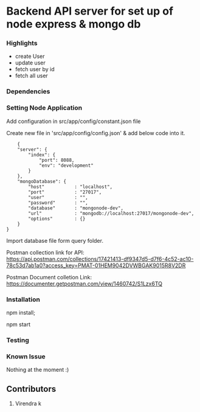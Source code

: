 # Backend API server for set up of node express & mongo db

### Highlights
- create User
- update user
- fetch user by id
- fetch all user

### Dependencies

### Setting Node Application
Add configuration in src/app/config/constant.json file

Create new file in 'src/app/config/config.json' & add below code into it.<br />

	
```
	{
    "server": {
        "index": {
            "port": 8088,
            "env": "development"
        }
    },
    "mongoDatabase": {
        "host"           : "localhost",
        "port"           : "27017",
        "user"           : "",
        "password"       : "",
        "database"       : "mongonode-dev",
        "url"            : "mongodb://localhost:27017/mongonode-dev",
        "options"        : {}
    }
}
```

Import database file form query folder.


Postman collection link for API:
https://api.postman.com/collections/17421413-df9347d5-d7f6-4c52-ac10-78c53d7ab1a0?access_key=PMAT-01HEM9042DVWBGAK9015R8V2DR

Postman Document colletion Link:
https://documenter.getpostman.com/view/1460742/S1Lzx6TQ

### Installation
npm install;


npm start

### Testing

### Known Issue
Nothing at the moment :)

## Contributors

 1. Virendra k
